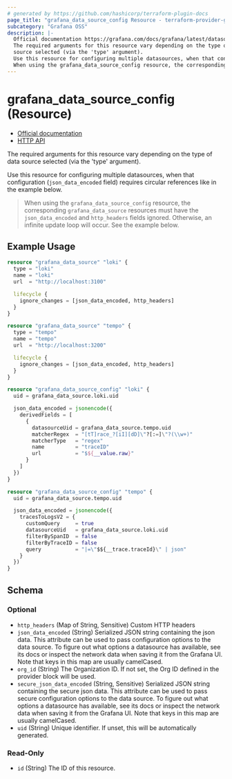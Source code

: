 ```yaml
---
# generated by https://github.com/hashicorp/terraform-plugin-docs
page_title: "grafana_data_source_config Resource - terraform-provider-grafana"
subcategory: "Grafana OSS"
description: |-
  Official documentation https://grafana.com/docs/grafana/latest/datasources/HTTP API https://grafana.com/docs/grafana/latest/developers/http_api/data_source/
  The required arguments for this resource vary depending on the type of data
  source selected (via the 'type' argument).
  Use this resource for configuring multiple datasources, when that configuration (json_data_encoded field) requires circular references like in the example below.
  When using the grafana_data_source_config resource, the corresponding grafana_data_source resources must have the json_data_encoded and http_headers fields ignored. Otherwise, an infinite update loop will occur. See the example below.
---
```


# grafana_data_source_config (Resource)

* [Official documentation](https://grafana.com/docs/grafana/latest/datasources/)
* [HTTP API](https://grafana.com/docs/grafana/latest/developers/http_api/data_source/)

The required arguments for this resource vary depending on the type of data
source selected (via the 'type' argument).

Use this resource for configuring multiple datasources, when that configuration (`json_data_encoded` field) requires circular references like in the example below.

> When using the `grafana_data_source_config` resource, the corresponding `grafana_data_source` resources must have the `json_data_encoded` and `http_headers` fields ignored. Otherwise, an infinite update loop will occur. See the example below.

## Example Usage

```terraform
resource "grafana_data_source" "loki" {
  type = "loki"
  name = "loki"
  url  = "http://localhost:3100"

  lifecycle {
    ignore_changes = [json_data_encoded, http_headers]
  }
}

resource "grafana_data_source" "tempo" {
  type = "tempo"
  name = "tempo"
  url  = "http://localhost:3200"

  lifecycle {
    ignore_changes = [json_data_encoded, http_headers]
  }
}

resource "grafana_data_source_config" "loki" {
  uid = grafana_data_source.loki.uid

  json_data_encoded = jsonencode({
    derivedFields = [
      {
        datasourceUid = grafana_data_source.tempo.uid
        matcherRegex  = "[tT]race_?[iI][dD]\"?[:=]\"?(\\w+)"
        matcherType   = "regex"
        name          = "traceID"
        url           = "$${__value.raw}"
      }
    ]
  })
}

resource "grafana_data_source_config" "tempo" {
  uid = grafana_data_source.tempo.uid

  json_data_encoded = jsonencode({
    tracesToLogsV2 = {
      customQuery     = true
      datasourceUid   = grafana_data_source.loki.uid
      filterBySpanID  = false
      filterByTraceID = false
      query           = "|=\"$${__trace.traceId}\" | json"
    }
  })
}
```

<!-- schema generated by tfplugindocs -->
## Schema

### Optional

- `http_headers` (Map of String, Sensitive) Custom HTTP headers
- `json_data_encoded` (String) Serialized JSON string containing the json data. This attribute can be used to pass configuration options to the data source. To figure out what options a datasource has available, see its docs or inspect the network data when saving it from the Grafana UI. Note that keys in this map are usually camelCased.
- `org_id` (String) The Organization ID. If not set, the Org ID defined in the provider block will be used.
- `secure_json_data_encoded` (String, Sensitive) Serialized JSON string containing the secure json data. This attribute can be used to pass secure configuration options to the data source. To figure out what options a datasource has available, see its docs or inspect the network data when saving it from the Grafana UI. Note that keys in this map are usually camelCased.
- `uid` (String) Unique identifier. If unset, this will be automatically generated.

### Read-Only

- `id` (String) The ID of this resource.
